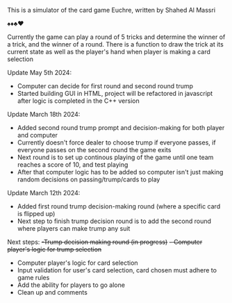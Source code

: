 This is a simulator of the card game Euchre, written by Shahed Al Massri

♠️♦️♣️♥️

Currently the game can play a round of 5 tricks and determine the winner of a trick, and the winner of a round.
There is a function to draw the trick at its current state as well as the player's hand when player is making a card selection

Update May 5th 2024:
- Computer can decide for first round and second round trump
- Started building GUI in HTML, project will be refactored in javascript after logic is completed in the C++ version


Update March 18th 2024:
- Added second round trump prompt and decision-making for both player and computer
- Currently doesn't force dealer to choose trump if everyone passes, if everyone passes on the second round the game exits
- Next round is to set up continous playing of the game until one team reaches a score of 10, and test playing
- After that computer logic has to be added so computer isn't just making random decisions on passing/trump/cards to play

Update March 12th 2024:
- Added first round trump decision-making round (where a specific card is flipped up)
- Next step to finish trump decision round is to add the second round where players can make trump any suit

Next steps:
~~-Trump decision making round (in progress)~~
~~- Computer player's logic for trump selection~~
- Computer player's logic for card selection
- Input validation for user's card selection, card chosen must adhere to game rules
- Add the ability for players to go alone 
- Clean up and comments
